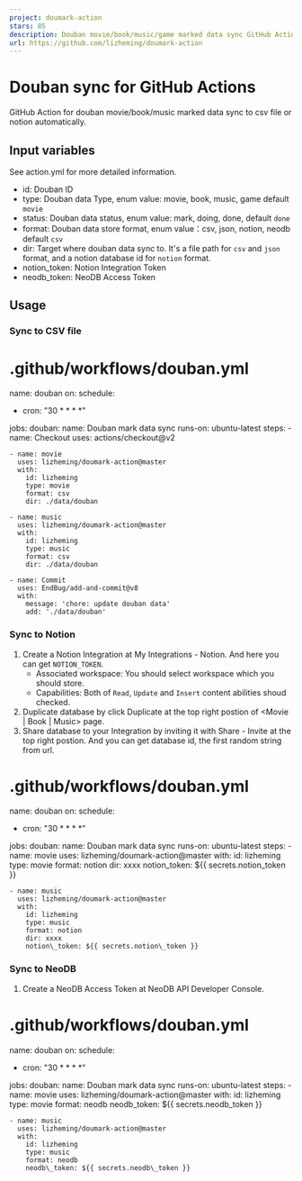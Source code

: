 ```yaml
---
project: doumark-action
stars: 85
description: Douban movie/book/music/game marked data sync GitHub Action | 豆瓣观影/阅读/音乐/游戏记录同步
url: https://github.com/lizheming/doumark-action
---
```


Douban sync for GitHub Actions
==============================

GitHub Action for douban movie/book/music marked data sync to csv file or notion automatically.

Input variables
---------------

See action.yml for more detailed information.

-   id: Douban ID
-   type: Douban data Type, enum value: movie, book, music, game default `movie`
-   status: Douban data status, enum value: mark, doing, done, default `done`
-   format: Douban data store format, enum value：csv, json, notion, neodb default `csv`
-   dir: Target where douban data sync to. It's a file path for `csv` and `json` format, and a notion database id for `notion` format.
-   notion\_token: Notion Integration Token
-   neodb\_token: NeoDB Access Token

Usage
-----

### Sync to CSV file

# .github/workflows/douban.yml
name: douban
on: 
  schedule:
  - cron: "30 \* \* \* \*"

jobs:
  douban:
    name: Douban mark data sync
    runs-on: ubuntu-latest
    steps:
    - name: Checkout
      uses: actions/checkout@v2

    - name: movie
      uses: lizheming/doumark-action@master
      with:
        id: lizheming
        type: movie
        format: csv
        dir: ./data/douban

    - name: music
      uses: lizheming/doumark-action@master
      with:
        id: lizheming
        type: music
        format: csv
        dir: ./data/douban
  
    - name: Commit
      uses: EndBug/add-and-commit@v8
      with:
        message: 'chore: update douban data'
        add: './data/douban'

### Sync to Notion

1.  Create a Notion Integration at My Integrations - Notion. And here you can get `NOTION_TOKEN`.
    -   Associated workspace: You should select workspace which you should store.
    -   Capabilities: Both of `Read`, `Update` and `Insert` content abilities shoud checked.
2.  Duplicate database by click Duplicate at the top right postion of <Movie | Book | Music\> page.
3.  Share database to your Integration by inviting it with Share - Invite at the top right postion. And you can get database id, the first random string from url.

# .github/workflows/douban.yml
name: douban
on: 
  schedule:
  - cron: "30 \* \* \* \*"

jobs:
  douban:
    name: Douban mark data sync
    runs-on: ubuntu-latest
    steps:
    - name: movie
      uses: lizheming/doumark-action@master
      with:
        id: lizheming
        type: movie
        format: notion
        dir: xxxx
        notion\_token: ${{ secrets.notion\_token }}
        
    - name: music
      uses: lizheming/doumark-action@master
      with:
        id: lizheming
        type: music
        format: notion
        dir: xxxx
        notion\_token: ${{ secrets.notion\_token }}

### Sync to NeoDB

1.  Create a NeoDB Access Token at NeoDB API Developer Console.

# .github/workflows/douban.yml
name: douban
on: 
  schedule:
  - cron: "30 \* \* \* \*"

jobs:
  douban:
    name: Douban mark data sync
    runs-on: ubuntu-latest
    steps:
    - name: movie
      uses: lizheming/doumark-action@master
      with:
        id: lizheming
        type: movie
        format: neodb
        neodb\_token: ${{ secrets.neodb\_token }}
        
    - name: music
      uses: lizheming/doumark-action@master
      with:
        id: lizheming
        type: music
        format: neodb
        neodb\_token: ${{ secrets.neodb\_token }}

